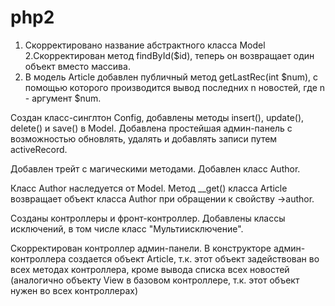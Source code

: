 # php2
1. Скорректировано название абстрактного класса Model
2.Скорректирован метод findById($id), теперь он возвращает один объект вместо массива.
3. В модель Article добавлен публичный метод getLastRec(int $num), с помощью которого производится вывод последних n новостей, где n - аргумент $num.

Создан класс-синглтон Config, добавлены методы insert(), update(), delete() и save() в Model. Добавлена простейшая админ-панель с возможностью обновлять, удалять и добавлять записи путем activeRecord.

Добавлен трейт с магическими методами. Добавлен класс Author.

Класс Author наследуется от Model. Метод __get() класса Article возвращает объект класса Author при обращении к свойству ->author.

Созданы контроллеры и фронт-контроллер. Добавлены классы исключений, в том числе класс "Мультиисключение".

Скорректирован контроллер админ-панели.
В конструкторе админ-контроллера создается объект Article, т.к. этот объект задействован во всех методах контроллера, кроме вывода списка всех новостей (аналогично объекту View в базовом контроллере, т.к. этот объект нужен во всех контроллерах)